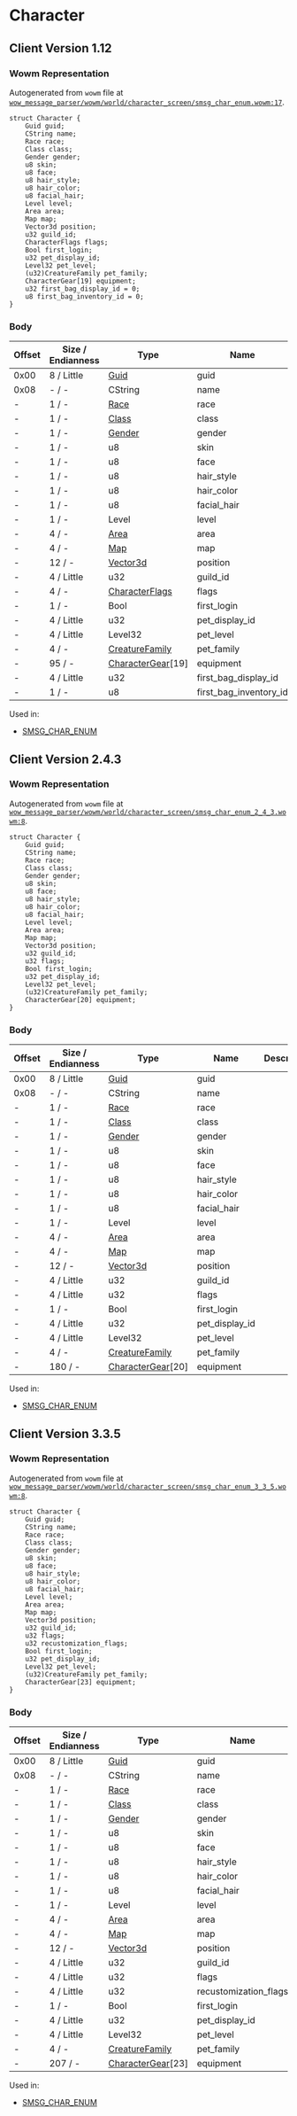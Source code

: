 # Character

## Client Version 1.12

### Wowm Representation

Autogenerated from `wowm` file at [`wow_message_parser/wowm/world/character_screen/smsg_char_enum.wowm:17`](https://github.com/gtker/wow_messages/tree/main/wow_message_parser/wowm/world/character_screen/smsg_char_enum.wowm#L17).
```rust,ignore
struct Character {
    Guid guid;
    CString name;
    Race race;
    Class class;
    Gender gender;
    u8 skin;
    u8 face;
    u8 hair_style;
    u8 hair_color;
    u8 facial_hair;
    Level level;
    Area area;
    Map map;
    Vector3d position;
    u32 guild_id;
    CharacterFlags flags;
    Bool first_login;
    u32 pet_display_id;
    Level32 pet_level;
    (u32)CreatureFamily pet_family;
    CharacterGear[19] equipment;
    u32 first_bag_display_id = 0;
    u8 first_bag_inventory_id = 0;
}
```
### Body

| Offset | Size / Endianness | Type | Name | Description | Comment |
| ------ | ----------------- | ---- | ---- | ----------- | ------- |
| 0x00 | 8 / Little | [Guid](../types/packed-guid.md) | guid |  |  |
| 0x08 | - / - | CString | name |  |  |
| - | 1 / - | [Race](race.md) | race |  |  |
| - | 1 / - | [Class](class.md) | class |  |  |
| - | 1 / - | [Gender](gender.md) | gender |  |  |
| - | 1 / - | u8 | skin |  |  |
| - | 1 / - | u8 | face |  |  |
| - | 1 / - | u8 | hair_style |  |  |
| - | 1 / - | u8 | hair_color |  |  |
| - | 1 / - | u8 | facial_hair |  |  |
| - | 1 / - | Level | level |  |  |
| - | 4 / - | [Area](area.md) | area |  |  |
| - | 4 / - | [Map](map.md) | map |  |  |
| - | 12 / - | [Vector3d](vector3d.md) | position |  |  |
| - | 4 / Little | u32 | guild_id |  |  |
| - | 4 / - | [CharacterFlags](characterflags.md) | flags |  |  |
| - | 1 / - | Bool | first_login |  |  |
| - | 4 / Little | u32 | pet_display_id |  |  |
| - | 4 / Little | Level32 | pet_level |  |  |
| - | 4 / - | [CreatureFamily](creaturefamily.md) | pet_family |  |  |
| - | 95 / - | [CharacterGear](charactergear.md)[19] | equipment |  |  |
| - | 4 / Little | u32 | first_bag_display_id |  |  |
| - | 1 / - | u8 | first_bag_inventory_id |  |  |


Used in:
* [SMSG_CHAR_ENUM](smsg_char_enum.md)

## Client Version 2.4.3

### Wowm Representation

Autogenerated from `wowm` file at [`wow_message_parser/wowm/world/character_screen/smsg_char_enum_2_4_3.wowm:8`](https://github.com/gtker/wow_messages/tree/main/wow_message_parser/wowm/world/character_screen/smsg_char_enum_2_4_3.wowm#L8).
```rust,ignore
struct Character {
    Guid guid;
    CString name;
    Race race;
    Class class;
    Gender gender;
    u8 skin;
    u8 face;
    u8 hair_style;
    u8 hair_color;
    u8 facial_hair;
    Level level;
    Area area;
    Map map;
    Vector3d position;
    u32 guild_id;
    u32 flags;
    Bool first_login;
    u32 pet_display_id;
    Level32 pet_level;
    (u32)CreatureFamily pet_family;
    CharacterGear[20] equipment;
}
```
### Body

| Offset | Size / Endianness | Type | Name | Description | Comment |
| ------ | ----------------- | ---- | ---- | ----------- | ------- |
| 0x00 | 8 / Little | [Guid](../types/packed-guid.md) | guid |  |  |
| 0x08 | - / - | CString | name |  |  |
| - | 1 / - | [Race](race.md) | race |  |  |
| - | 1 / - | [Class](class.md) | class |  |  |
| - | 1 / - | [Gender](gender.md) | gender |  |  |
| - | 1 / - | u8 | skin |  |  |
| - | 1 / - | u8 | face |  |  |
| - | 1 / - | u8 | hair_style |  |  |
| - | 1 / - | u8 | hair_color |  |  |
| - | 1 / - | u8 | facial_hair |  |  |
| - | 1 / - | Level | level |  |  |
| - | 4 / - | [Area](area.md) | area |  |  |
| - | 4 / - | [Map](map.md) | map |  |  |
| - | 12 / - | [Vector3d](vector3d.md) | position |  |  |
| - | 4 / Little | u32 | guild_id |  |  |
| - | 4 / Little | u32 | flags |  |  |
| - | 1 / - | Bool | first_login |  |  |
| - | 4 / Little | u32 | pet_display_id |  |  |
| - | 4 / Little | Level32 | pet_level |  |  |
| - | 4 / - | [CreatureFamily](creaturefamily.md) | pet_family |  |  |
| - | 180 / - | [CharacterGear](charactergear.md)[20] | equipment |  |  |


Used in:
* [SMSG_CHAR_ENUM](smsg_char_enum.md)

## Client Version 3.3.5

### Wowm Representation

Autogenerated from `wowm` file at [`wow_message_parser/wowm/world/character_screen/smsg_char_enum_3_3_5.wowm:8`](https://github.com/gtker/wow_messages/tree/main/wow_message_parser/wowm/world/character_screen/smsg_char_enum_3_3_5.wowm#L8).
```rust,ignore
struct Character {
    Guid guid;
    CString name;
    Race race;
    Class class;
    Gender gender;
    u8 skin;
    u8 face;
    u8 hair_style;
    u8 hair_color;
    u8 facial_hair;
    Level level;
    Area area;
    Map map;
    Vector3d position;
    u32 guild_id;
    u32 flags;
    u32 recustomization_flags;
    Bool first_login;
    u32 pet_display_id;
    Level32 pet_level;
    (u32)CreatureFamily pet_family;
    CharacterGear[23] equipment;
}
```
### Body

| Offset | Size / Endianness | Type | Name | Description | Comment |
| ------ | ----------------- | ---- | ---- | ----------- | ------- |
| 0x00 | 8 / Little | [Guid](../types/packed-guid.md) | guid |  |  |
| 0x08 | - / - | CString | name |  |  |
| - | 1 / - | [Race](race.md) | race |  |  |
| - | 1 / - | [Class](class.md) | class |  |  |
| - | 1 / - | [Gender](gender.md) | gender |  |  |
| - | 1 / - | u8 | skin |  |  |
| - | 1 / - | u8 | face |  |  |
| - | 1 / - | u8 | hair_style |  |  |
| - | 1 / - | u8 | hair_color |  |  |
| - | 1 / - | u8 | facial_hair |  |  |
| - | 1 / - | Level | level |  |  |
| - | 4 / - | [Area](area.md) | area |  |  |
| - | 4 / - | [Map](map.md) | map |  |  |
| - | 12 / - | [Vector3d](vector3d.md) | position |  |  |
| - | 4 / Little | u32 | guild_id |  |  |
| - | 4 / Little | u32 | flags |  |  |
| - | 4 / Little | u32 | recustomization_flags |  |  |
| - | 1 / - | Bool | first_login |  |  |
| - | 4 / Little | u32 | pet_display_id |  |  |
| - | 4 / Little | Level32 | pet_level |  |  |
| - | 4 / - | [CreatureFamily](creaturefamily.md) | pet_family |  |  |
| - | 207 / - | [CharacterGear](charactergear.md)[23] | equipment |  |  |


Used in:
* [SMSG_CHAR_ENUM](smsg_char_enum.md)


